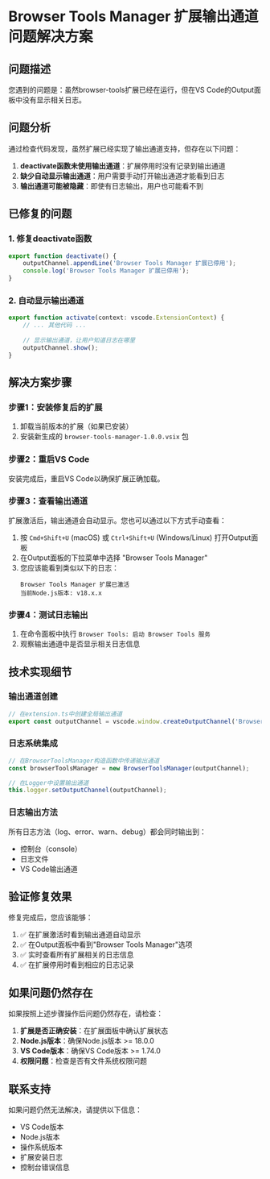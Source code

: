 # Browser Tools Manager 扩展输出通道问题解决方案

## 问题描述
您遇到的问题是：虽然browser-tools扩展已经在运行，但在VS Code的Output面板中没有显示相关日志。

## 问题分析
通过检查代码发现，虽然扩展已经实现了输出通道支持，但存在以下问题：

1. **deactivate函数未使用输出通道**：扩展停用时没有记录到输出通道
2. **缺少自动显示输出通道**：用户需要手动打开输出通道才能看到日志
3. **输出通道可能被隐藏**：即使有日志输出，用户也可能看不到

## 已修复的问题

### 1. 修复deactivate函数
```typescript
export function deactivate() {
    outputChannel.appendLine('Browser Tools Manager 扩展已停用');
    console.log('Browser Tools Manager 扩展已停用');
}
```

### 2. 自动显示输出通道
```typescript
export function activate(context: vscode.ExtensionContext) {
    // ... 其他代码 ...
    
    // 显示输出通道，让用户知道日志在哪里
    outputChannel.show();
}
```

## 解决方案步骤

### 步骤1：安装修复后的扩展
1. 卸载当前版本的扩展（如果已安装）
2. 安装新生成的 `browser-tools-manager-1.0.0.vsix` 包

### 步骤2：重启VS Code
安装完成后，重启VS Code以确保扩展正确加载。

### 步骤3：查看输出通道
扩展激活后，输出通道会自动显示。您也可以通过以下方式手动查看：

1. 按 `Cmd+Shift+U` (macOS) 或 `Ctrl+Shift+U` (Windows/Linux) 打开Output面板
2. 在Output面板的下拉菜单中选择 "Browser Tools Manager"
3. 您应该能看到类似以下的日志：
   ```
   Browser Tools Manager 扩展已激活
   当前Node.js版本: v18.x.x
   ```

### 步骤4：测试日志输出
1. 在命令面板中执行 `Browser Tools: 启动 Browser Tools 服务`
2. 观察输出通道中是否显示相关日志信息

## 技术实现细节

### 输出通道创建
```typescript
// 在extension.ts中创建全局输出通道
export const outputChannel = vscode.window.createOutputChannel('Browser Tools Manager');
```

### 日志系统集成
```typescript
// 在BrowserToolsManager构造函数中传递输出通道
const browserToolsManager = new BrowserToolsManager(outputChannel);

// 在Logger中设置输出通道
this.logger.setOutputChannel(outputChannel);
```

### 日志输出方法
所有日志方法（log、error、warn、debug）都会同时输出到：
- 控制台（console）
- 日志文件
- VS Code输出通道

## 验证修复效果

修复完成后，您应该能够：

1. ✅ 在扩展激活时看到输出通道自动显示
2. ✅ 在Output面板中看到"Browser Tools Manager"选项
3. ✅ 实时查看所有扩展相关的日志信息
4. ✅ 在扩展停用时看到相应的日志记录

## 如果问题仍然存在

如果按照上述步骤操作后问题仍然存在，请检查：

1. **扩展是否正确安装**：在扩展面板中确认扩展状态
2. **Node.js版本**：确保Node.js版本 >= 18.0.0
3. **VS Code版本**：确保VS Code版本 >= 1.74.0
4. **权限问题**：检查是否有文件系统权限问题

## 联系支持

如果问题仍然无法解决，请提供以下信息：
- VS Code版本
- Node.js版本
- 操作系统版本
- 扩展安装日志
- 控制台错误信息

